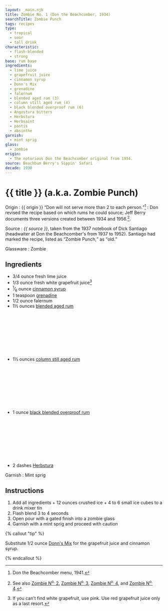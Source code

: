 ```yaml
---
layout: _main.njk
title: Zombie No. 1 (Don the Beachcomber, 1934)
searchTitle: Zombie Punch
tags: recipes
type:
  - tropical
  - sour
  - tall drink
characteristic:
  - flash-blended
  - strong
base: rum base
ingredients:
  - lime juice
  - grapefruit juice
  - cinnamon syrup
  - Donn's Mix
  - grenadine
  - falernum
  - blended aged rum (3)
  - column still aged rum (4)
  - black blended overproof rum (6)
  - Angostura bitters
  - Herbstura
  - Herbsaint
  - pastis
  - absinthe
garnish:
  - mint sprig
glass:
  - zombie
origin:
  - The notorious Don the Beachcomber original from 1934.
source: Beachbum Berry's Sippin' Safari
decade: 1930
---
```


<!-- markdownlint-disable MD025 -->
# {{ title }} (a.k.a. Zombie Punch)
<!-- markdownlint-disable MD025 -->

<div class="dd-add-space">

  Origin
    : {{ origin }} <q>Don will not serve more than 2 to each person.</q>[^1]
    : Don revised the recipe based on which rums he could source; Jeff Berry documents three versions created between 1934 and 1956.[^2].

  Source
    : <cite>{{ source }}</cite>, taken from the 1937 notebook of Dick Santiago (headwaiter at Don the Beachcomber's from 1937 to 1952). Santiago had marked the recipe, listed as <q>Zombie Punch,</q> as <q>old.</q>

  Glassware
    : Zombie

</div>

[^1]: Don the Beachcomber menu, 1941.
[^2]: See also [Zombie N<sup>o.</sup> 2](/recipes/zombie-2-trader-vics-1947/), [Zombie N<sup>o.</sup> 3](/recipes/zombie-3-donns-1950.md), [Zombie N<sup>o.</sup> 4](/recipes/zombie-4-donns-1956.md), and [Zombie N<sup>o.</sup> 4](/recipes/zombie-3-jeff-berry-hamiltons/).

## Ingredients

- 3/4 ounce fresh lime juice
- 1/3 ounce fresh white grapefruit juice[^3]
- <span class="frac"><sup>1</sup>&frasl;<sub>6</sub></span> ounce [cinnamon syrup](/mixes/cinnamon-syrup)
- 1 teaspoon [grenadine](/mixes/grenadine)
- 1/2 ounce falernum
- 1&frac12; ounces [blended aged rum](/rums/05-rum-blended-aged/)<icon-l space="1em" class="bigger" label="(3)"><span class="with-icon"><svg class="icon"><use href="/assets/images/icons/circle-3.svg#circle-3"></use></svg></span></icon-l>
- 1&frac12; ounces [column still aged rum](/rums/08-rum-column-still-aged/)<icon-l space="1em" class="bigger" label="(4)"><span class="with-icon"><svg class="icon"><use href="/assets/images/icons/circle-4.svg#circle-4"></use></svg></span></icon-l>
- 1 ounce [black blended overproof rum](/rums/12-rum-black-blended-overproof/)<icon-l space="1em" class="bigger" label="(6)"><span class="with-icon"><svg class="icon"><use href="/assets/images/icons/circle-6.svg#circle-6"></use></svg></span></icon-l>
- 2 dashes [Herbstura](/mixes/herbstura/)

[^3]: If you can't find white grapefruit, use pink. Use red grapefruit juice only as a last resort.

Garnish
  : Mint sprig

## Instructions

1. Add all ingredients + 12 ounces crushed ice + 4 to 6 small ice cubes to a drink mixer tin
2. Flash blend 3 to 4 seconds
3. Open pour with a gated finish into a zombie glass
4. Garnish with a mint sprig and proceed with caution

<!-- markdownlint-disable MD012 -->
{% callout "tip" %}
<!-- markdownlint-enable MD012 -->
  Substitute 1/2 ounce [Donn's Mix](/mixes/cinnamon-syrup/#tip-2) for the grapefruit juice and cinnamon syrup.

{% endcallout %}
